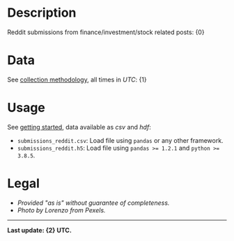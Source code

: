# Description
Reddit submissions from finance/investment/stock related posts:
{0}

# Data
See [collection methodology](/leukipp/reddit-finance-data/metadata), all times in *UTC*:
{1}

# Usage
See [getting started](/leukipp/reddit-finance-data-getting-started), data available as *csv* and *hdf*:
- `submissions_reddit.csv`: Load file using `pandas` or any other framework.
- `submissions_reddit.h5`: Load file using `pandas >= 1.2.1` and `python >= 3.8.5`.

# Legal
- *Provided "as is" without guarantee of completeness.*
- *Photo by Lorenzo from Pexels.*

---

**Last update: {2} UTC.**
